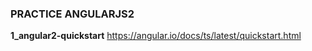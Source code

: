 ### PRACTICE ANGULARJS2 ###

**1_angular2-quickstart**
https://angular.io/docs/ts/latest/quickstart.html